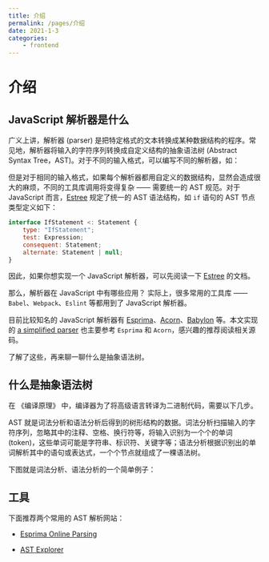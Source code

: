 ```yaml
---
title: 介绍
permalink: /pages/介绍
date: 2021-1-3
categories:
    - frontend
---
```


# 介绍

## JavaScript 解析器是什么

广义上讲，解析器 (parser) 是把特定格式的文本转换成某种数据结构的程序。常见地，解析器将输入的字符序列转换成自定义结构的抽象语法树 (Abstract Syntax Tree，AST)。对于不同的输入格式，可以编写不同的解析器，如：

但是对于相同的输入格式，如果每个解析器都用自定义的数据结构，显然会造成很大的麻烦，不同的工具库调用将变得复杂 —— 需要统一的 AST 规范。对于 JavaScript 而言，[Estree](https://github.com/estree/estree) 规定了统一的 AST 语法结构，如 `if` 语句的 AST 节点类型定义如下：

```javascript
interface IfStatement <: Statement {
    type: "IfStatement";
    test: Expression;
    consequent: Statement;
    alternate: Statement | null;
}
```

因此，如果你想实现一个 JavaScript 解析器，可以先阅读一下 [Estree](https://github.com/estree/estree) 的文档。

那么，解析器在 JavaScript 中有哪些应用？ 实际上，很多常用的工具库 —— `Babel`、`Webpack`、`Eslint` 等都用到了 JavaScript 解析器。 

目前比较知名的 JavaScript 解析器有 [Esprima](https://github.com/jquery/esprima)、[Acorn](https://github.com/acornjs/acorn)、[Babylon](https://github.com/babel/babylon) 等。本文实现的 [a simplified parser](https://github.com/yangzheli/a-simplified-parser) 也主要参考 `Esprima` 和 `Acorn`，感兴趣的推荐阅读相关源码。

了解了这些，再来聊一聊什么是抽象语法树。

## 什么是抽象语法树

在 《编译原理》 中，编译器为了将高级语言转译为二进制代码，需要以下几步。

AST 就是词法分析和语法分析后得到的树形结构的数据。词法分析扫描输入的字符序列，忽略其中的注释、空格、换行符等，将输入识别为一个个的单词 (token)，这些单词可能是字符串、标识符、关键字等；语法分析根据识别出的单词解析其中的语句或表达式，一个个节点就组成了一棵语法树。

下图就是词法分析、语法分析的一个简单例子：

## 工具

下面推荐两个常用的 AST 解析网站：

* [Esprima Online Parsing](https://esprima.org/demo/parse.html)

* [AST Explorer](https://astexplorer.net/)
